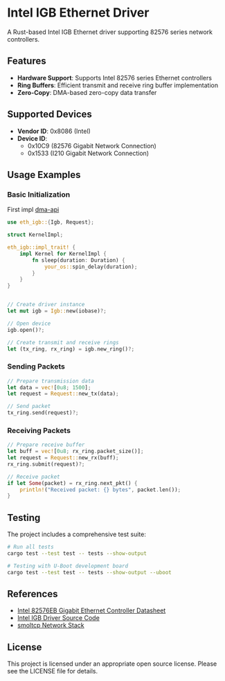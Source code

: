 # Intel IGB Ethernet Driver

A Rust-based Intel IGB Ethernet driver supporting 82576 series network controllers.

## Features

- **Hardware Support**: Supports Intel 82576 series Ethernet controllers
- **Ring Buffers**: Efficient transmit and receive ring buffer implementation
- **Zero-Copy**: DMA-based zero-copy data transfer

## Supported Devices

- **Vendor ID**: 0x8086 (Intel)
- **Device ID**:
  - 0x10C9 (82576 Gigabit Network Connection)
  - 0x1533 (I210 Gigabit Network Connection)

## Usage Examples

### Basic Initialization

First impl [dma-api](https://crates.io/crates/dma-api)

```rust
use eth_igb::{Igb, Request};

struct KernelImpl;

eth_igb::impl_trait! {
    impl Kernel for KernelImpl {
        fn sleep(duration: Duration) {
            your_os::spin_delay(duration);
        }
    }
}


// Create driver instance
let mut igb = Igb::new(iobase)?;

// Open device
igb.open()?;

// Create transmit and receive rings
let (tx_ring, rx_ring) = igb.new_ring()?;
```

### Sending Packets

```rust
// Prepare transmission data
let data = vec![0u8; 1500];
let request = Request::new_tx(data);

// Send packet
tx_ring.send(request)?;
```

### Receiving Packets

```rust
// Prepare receive buffer
let buff = vec![0u8; rx_ring.packet_size()];
let request = Request::new_rx(buff);
rx_ring.submit(request)?;

// Receive packet
if let Some(packet) = rx_ring.next_pkt() {
    println!("Received packet: {} bytes", packet.len());
}
```

## Testing

The project includes a comprehensive test suite:

```bash
# Run all tests
cargo test --test test -- tests --show-output

# Testing with U-Boot development board
cargo test --test test -- tests --show-output --uboot
```

## References

- [Intel 82576EB Gigabit Ethernet Controller Datasheet](https://www.intel.com/content/dam/www/public/us/en/documents/datasheets/82576eg-gbe-datasheet.pdf)
- [Intel IGB Driver Source Code](https://github.com/torvalds/linux/tree/master/drivers/net/ethernet/intel/igb)
- [smoltcp Network Stack](https://github.com/smoltcp-rs/smoltcp)

## License

This project is licensed under an appropriate open source license. Please see the LICENSE file for details.
